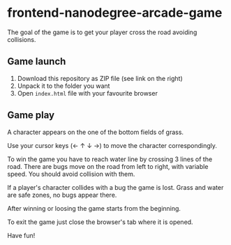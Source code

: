 frontend-nanodegree-arcade-game
===============================

The goal of the game is to get your player cross the road avoiding collisions.

## Game launch

1. Download this repository as ZIP file (see link on the right)
1. Unpack it to the folder you want
1. Open `index.html` file with your favourite browser

## Game play

A character appears on the one of the bottom fields of grass.

Use your cursor keys (← ↑ ↓ →) to move the character correspondingly.

To win the game you have to reach water line by crossing 3 lines of the road. There are bugs move on the road from left to right, with variable speed. You should avoid collision with them.

If a player's character collides with a bug the game is lost. Grass and water are safe zones, no bugs appear there.

After winning or loosing the game starts from the beginning.

To exit the game just close the browser's tab where it is opened.

Have fun!

